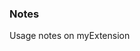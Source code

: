 
<!-- note that When Markdown is used for section headings, for example, the markdownify filter produces invalid (and inappropriate) HTML by wrapping the output in a paragraph tag.
eg,
### Introduction
produces
<div style="display:inline-block">
<p>### Introduction</p>
...
if your markdown start with a heading the add a line break that solves the rendering issue-->
### Notes
Usage notes on myExtension
